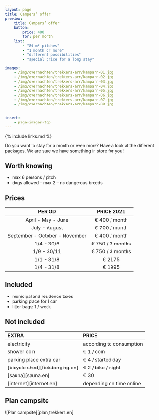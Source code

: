 ```yaml
---
layout: page
title: Campers’ offer 
preview: 
    title: Campers’ offer
    button:
        price: 400
        for: per month
    list:
        - "80 m² pitches"
        - "1 month or more"
        - "different possibilities"
        - "special price for a long stay"

images:
    - /img/overnachten/trekkers-arr/kamparr-01.jpg
    - /img/overnachten/trekkers-arr/kamparr-02.jpg
    - /img/overnachten/trekkers-arr/kamparr-03.jpg
    - /img/overnachten/trekkers-arr/kamparr-04.jpg
    - /img/overnachten/trekkers-arr/kamparr-05.jpg
    - /img/overnachten/trekkers-arr/kamparr-06.jpg
    - /img/overnachten/trekkers-arr/kamparr-07.jpg
    - /img/overnachten/trekkers-arr/kamparr-08.jpg
    
    
insert:
    - page-images-top
---
```


{% include links.md %}

Do you want to stay for a month or even more? Have a look at the different packages. We are sure we have something in store for you!

## Worth knowing
- max 6 persons / pitch
- dogs allowed - max 2 – no dangerous breeds

## Prices

PERIOD        | PRICE 2021     
:-------------:|:-----------:|
April - May - June | € 400 / month                     
July - August | € 700 / month            
September - October - November | € 400 / month
1/4 - 30/6 | € 750 / 3 months
1/9 - 30/11 | € 750 / 3 months
1/1 - 31/8 | € 2175
1/4 - 31/8 | € 1995

## Included

- municipal and residence taxes
- parking place for 1 car
- litter bags: 1 / week

## Not included

EXTRA              | PRICE 
:------------------|:-----------|
electricity        |according to consumption 
shower coin        |€ 1 / coin
parking place extra car |€ 4 / started day
[bicycle shed][fietsberging.en]| € 2 / bike / night
[sauna][sauna.en]              |€ 30
[internet][internet.en]           |depending on time online

## Plan campsite

![Plan campsite][plan_trekkers.en]
